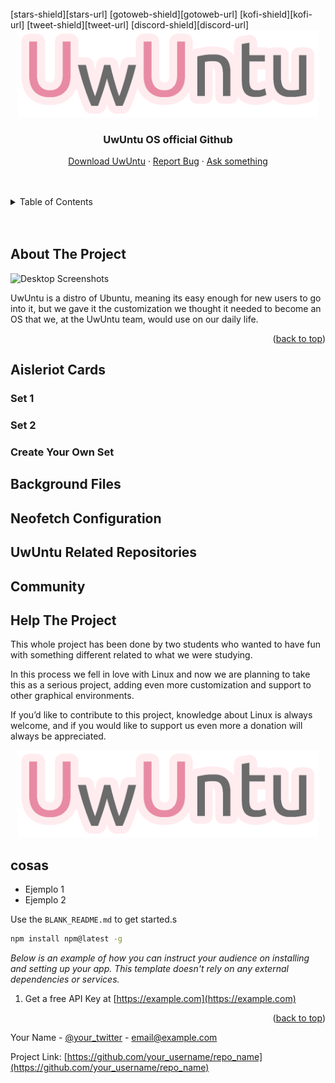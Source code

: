 <br id="readme-top"/>
<!-- Shields -->
[stars-shield][stars-url]
[gotoweb-shield][gotoweb-url]
[kofi-shield][kofi-url]
[tweet-shield][tweet-url]
[discord-shield][discord-url]
<!--
[![Stargazers][stars-shield]][stars-url]
[![gotoweb][gotoweb-shield]][gotoweb-url]
[![KoFi][kofi-shield]][kofi-url]
[![Tweet][tweet-shield]][tweet-url]
[![Discord][discord-shield]][discord-url]
-->

<!-- PROJECT LOGO -->
<br />
<div align="center">
  <a href="https://github.com/othneildrew/Best-README-Template">
    <img src=".readmeimgs/logo.png" alt="UwUntu Logo" width="480">
  </a>

  <h3 align="center">UwUntu OS official Github</h3>

  <p align="center">
    <a href="https://uwuntuos.site">Download UwUntu</a>
    ·
    <a href="https://bugs.launchpad.net/uwuntu">Report Bug</a>
    ·
    <a href="https://answers.launchpad.net/uwuntu">Ask something</a>
  </p>
</div>


<br />
<br />
<!-- TABLE OF CONTENTS -->
<details>
  <summary>Table of Contents</summary>
  <ol>
    <li>
      <a href="#about-the-project">About The Project</a>
    </li>
    <li>
      <a href="#aisleriot-cards">Aisleriot Cards</a>
      <ul>
        <li><a href="#set-1">Set 1</a></li>
        <li><a href="#set-2">Set 2</a></li>
        <li><a href="#create-your-own-set">Create Your Own Set</a></li>
      </ul>
    </li>
    <li><a href="#background-files">Background Files</a></li>
    <li><a href="#neofetch-configuration">Neofetch Configuration</a></li>
    <li><a href="#uwuntu-related-repositories">UwUntu Related Repositories</a></li>
    <li><a href="#community">Community</a></li>
    <li><a href="#help-the-project">Help The Project</a></li>
  </ol>
</details>
<br />
<br />

<!-- ABOUT THE PROJECT -->
## About The Project
<img src=".readmeimgs/desktops.gif" alt="Desktop Screenshots">

<p>UwUntu is a distro of Ubuntu, meaning its easy enough for new users to go into it, but we gave it the customization we thought it needed to become an OS that we, at the UwUntu team, would use on our daily life.</p>

<p align="right">(<a href="#readme-top">back to top</a>)</p>

<!-- Aisleriot Cards -->
## Aisleriot Cards
### Set 1
### Set 2
### Create Your Own Set
<!-- Background Files -->
## Background Files
<!-- Neofetch Configuration -->
## Neofetch Configuration
<!-- UwUntu Related Repositories -->
## UwUntu Related Repositories
<!-- Community -->
## Community
<!-- Help The Project -->
## Help The Project

<p>
This whole project has been done by two students who wanted to have fun with something different related to what we were studying.
</p>
<p>
In this process we fell in love with Linux and now we are planning to take this as a serious project, adding even more customization and support to other graphical environments.
</p>
<p>
If you’d like to contribute to this project, knowledge about Linux is always welcome, and if you would like to support us even more a donation will always be appreciated.
</p>

<div align="center">
  <a href="https://github.com/othneildrew/Best-README-Template">
    <img src=".readmeimgs/logo.png" alt="UwUntu Logo" width="480">
  </a>
</div>



## cosas

* Ejemplo 1
* Ejemplo 2

Use the `BLANK_README.md` to get started.s

  ```sh
  npm install npm@latest -g
  ```

_Below is an example of how you can instruct your audience on installing and setting up your app. This template doesn't rely on any external dependencies or services._

1. Get a free API Key at [https://example.com](https://example.com)

<p align="right">(<a href="#readme-top">back to top</a>)</p>

Your Name - [@your_twitter](https://twitter.com/your_username) - email@example.com

Project Link: [https://github.com/your_username/repo_name](https://github.com/your_username/repo_name)













<!-- SHORTCUTS -->

<!-- SHIELDS LINKS -->
<!--GITHUB STARS-->
[stars-shield]: https://img.shields.io/github/stars/Duxi4/UwUntu?style=for-the-badge&logo=Linux&logoColor=C689C6&color=FFABE1
[stars-url]: https://github.com/Duxi4/UwUntu/stargazers

<!--UWUNTUOS.SITE-->
[gotoweb-shield]: https://img.shields.io/badge/UwUntu%20Website-hi?style=for-the-badge&logo=Internet%20Explorer&logoColor=C689C6&color=FFABE1
[gotoweb-url]: https://uwuntuos.site

<!--KO-FI-->
[kofi-shield]: https://img.shields.io/badge/Buy%20us%20a%20cofee-KoFi?style=for-the-badge&logo=KoFi&logoColor=C689C6&color=FFABE1
[kofi-url]: https://ko-fi.com/uwuntu

<!-- Tweet about us-->
[tweet-shield]: https://img.shields.io/badge/Tweet%20about%20us-hi?style=for-the-badge&logo=Twitter&logoColor=C689C6&color=FFABE1
[tweet-url]: https://bit.ly/380p4nL

<!--Discord server -->
[discord-shield]:https://img.shields.io/badge/Join%20our%20discord-hi?style=for-the-badge&logo=Discord&logoColor=C689C6&color=FFABE1
[discord-url]:https://discord.gg/US38bG9n8c


<!-- About The Project --> 



[product-screenshot]: images/screenshot.png
[Next.js]: https://img.shields.io/badge/next.js-000000?style=for-the-badge&logo=nextdotjs&logoColor=white
[Next-url]: https://nextjs.org/
[React.js]: https://img.shields.io/badge/React-20232A?style=for-the-badge&logo=react&logoColor=61DAFB
[React-url]: https://reactjs.org/
[Vue.js]: https://img.shields.io/badge/Vue.js-35495E?style=for-the-badge&logo=vuedotjs&logoColor=4FC08D
[Vue-url]: https://vuejs.org/
[Angular.io]: https://img.shields.io/badge/Angular-DD0031?style=for-the-badge&logo=angular&logoColor=white
[Angular-url]: https://angular.io/
[Svelte.dev]: https://img.shields.io/badge/Svelte-4A4A55?style=for-the-badge&logo=svelte&logoColor=FF3E00
[Svelte-url]: https://svelte.dev/
[Laravel.com]: https://img.shields.io/badge/Laravel-FF2D20?style=for-the-badge&logo=laravel&logoColor=white
[Laravel-url]: https://laravel.com
[Bootstrap.com]: https://img.shields.io/badge/Bootstrap-563D7C?style=for-the-badge&logo=bootstrap&logoColor=white
[Bootstrap-url]: https://getbootstrap.com
[JQuery.com]: https://img.shields.io/badge/jQuery-0769AD?style=for-the-badge&logo=jquery&logoColor=white
[JQuery-url]: https://jquery.com 